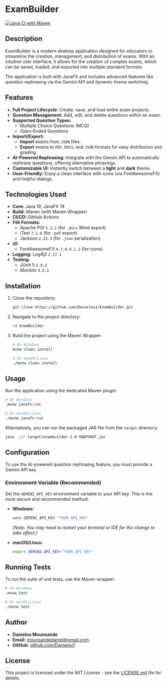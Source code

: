 # ExamBuilder

[![Java CI with Maven](https://github.com/Danielou1/ExamBuilder/actions/workflows/build.yml/badge.svg)](https://github.com/Danielou1/ExamBuilder/actions/workflows/build.yml)

## Description

ExamBuilder is a modern desktop application designed for educators to streamline the creation, management, and distribution of exams. With an intuitive user interface, it allows for the creation of complex exams, which can be saved, loaded, and exported into multiple standard formats.

The application is built with JavaFX and includes advanced features like question rephrasing via the Gemini API and dynamic theme switching.

## Features

*   **Full Project Lifecycle:** Create, save, and load entire exam projects.
*   **Question Management:** Add, edit, and delete questions within an exam.
*   **Supported Question Types:**
    *   Multiple Choice Questions (MCQ)
    *   Open-Ended Questions
*   **Import/Export:**
    *   **Import** exams from `JSON` files.
    *   **Export** exams to `PDF`, `DOCX`, and `JSON` formats for easy distribution and grading.
*   **AI-Powered Rephrasing:** Integrate with the Gemini API to automatically rephrase questions, offering alternative phrasings.
*   **Customizable UI:** Instantly switch between a **light** and **dark** theme.
*   **User-Friendly:** Enjoy a clean interface with icons (via FontAwesomeFX) and helpful dialogs.

## Technologies Used

*   **Core:** Java 19, JavaFX 19
*   **Build:** Maven (with Maven Wrapper)
*   **CI/CD:** GitHub Actions
*   **File Formats:**
    *   Apache POI `5.2.2` (for `.docx` Word export)
    *   iText `7.2.6` (for `.pdf` export)
    *   Jackson `2.13.3` (for `.json` serialization)
*   **UI:**
    *   FontAwesomeFX `4.7.0-9.1.2` (for icons)
*   **Logging:** Log4j2 `2.17.1`
*   **Testing:**
    *   JUnit 5 `5.8.2`
    *   Mockito `4.5.1`

## Installation

1.  Clone the repository:
    ```bash
    git clone https://github.com/Danielou1/ExamBuilder.git
    ```
2.  Navigate to the project directory:
    ```bash
    cd ExamBuilder
    ```
3.  Build the project using the Maven Wrapper:
    ```bash
    # On Windows
    mvnw clean install

    # On macOS/Linux
    ./mvnw clean install
    ```

## Usage

Run the application using the dedicated Maven plugin:

```bash
# On Windows
.mvnw javafx:run

# On macOS/Linux
./mvnw javafx:run
```

Alternatively, you can run the packaged JAR file from the `target` directory:

```bash
java -jar target/exambuilder-1.0-SNAPSHOT.jar
```

## Configuration

To use the AI-powered question rephrasing feature, you must provide a Gemini API key.

### Environment Variable (Recommended)

Set the `GEMINI_API_KEY` environment variable to your API key. This is the most secure and recommended method.

*   **Windows:**
    ```bash
    setx GEMINI_API_KEY "YOUR_API_KEY"
    ```
    *(Note: You may need to restart your terminal or IDE for the change to take effect.)*

*   **macOS/Linux:**
    ```bash
    export GEMINI_API_KEY="YOUR_API_KEY"
    ```

## Running Tests

To run the suite of unit tests, use the Maven wrapper:

```bash
# On Windows
.mvnw test

# On macOS/Linux
./mvnw test
```

## Author

*   **Danielou Mounsande**
*   **Email:** mounsandedaniel@gmail.com
*   **GitHub:** [github.com/Danielou1](https://github.com/Danielou1)

## License

This project is licensed under the MIT License - see the [LICENSE.md](LICENSE.md) file for details.
